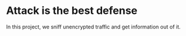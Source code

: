 # Attack is the best defense

In this project, we sniff unencrypted traffic and get information out of it.
